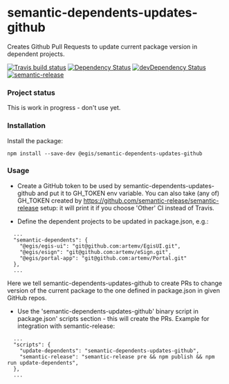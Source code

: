 # semantic-dependents-updates-github

Creates Github Pull Requests to update current package version in dependent projects.

[![Travis build status](http://img.shields.io/travis/artemv/semantic-dependents-updates-github.svg?style=flat)](https://travis-ci.org/artemv/semantic-dependents-updates-github)
[![Dependency Status](https://david-dm.org/artemv/semantic-dependents-updates-github.svg)](https://david-dm.org/artemv/semantic-dependents-updates-github)
[![devDependency Status](https://david-dm.org/artemv/semantic-dependents-updates-github/dev-status.svg)](https://david-dm.org/artemv/semantic-dependents-updates-github#info=devDependencies)
[![semantic-release](https://img.shields.io/badge/%20%20%F0%9F%93%A6%F0%9F%9A%80-semantic--release-e10079.svg)](https://github.com/semantic-release/semantic-release)

### Project status
This is work in progress - don't use yet.

### Installation
Install the package:
```
npm install --save-dev @egis/semantic-dependents-updates-github
```

### Usage

* Create a GitHub token to be used by semantic-dependents-updates-github and put it to GH_TOKEN env variable.
You can also take (any of) GH_TOKEN created by https://github.com/semantic-release/semantic-release setup: it will
print it if you choose 'Other' CI instead of Travis.

* Define the dependent projects to be updated in package.json, e.g.:
```
  ...
  "semantic-dependents": {
    "@egis/egis-ui": "git@github.com:artemv/EgisUI.git",
    "@egis/esign": "git@github.com:artemv/eSign.git",
    "@egis/portal-app": "git@github.com:artemv/Portal.git"
  },
  ...
```
Here we tell semantic-dependents-updates-github to create PRs to change version of the current package to the one
defined in package.json in given GitHub repos.

* Use the 'semantic-dependents-updates-github' binary script in package.json' scripts section - this will create the
PRs. Example for integration with semantic-release:
```
  ...
  "scripts": {
    "update-dependents": "semantic-dependents-updates-github",
    "semantic-release": "semantic-release pre && npm publish && npm run update-dependents",
  },
  ...

```